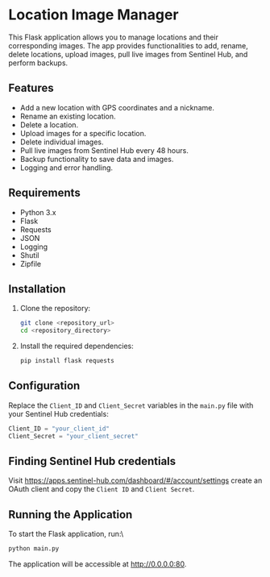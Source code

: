 # Location Image Manager

This Flask application allows you to manage locations and their corresponding images. The app provides functionalities to add, rename, delete locations, upload images, pull live images from Sentinel Hub, and perform backups.

## Features
- Add a new location with GPS coordinates and a nickname.
- Rename an existing location.
- Delete a location.
- Upload images for a specific location.
- Delete individual images.
- Pull live images from Sentinel Hub every 48 hours.
- Backup functionality to save data and images.
- Logging and error handling.

## Requirements
- Python 3.x
- Flask
- Requests
- JSON
- Logging
- Shutil
- Zipfile

## Installation
1. Clone the repository:
    ```bash
    git clone <repository_url>
    cd <repository_directory>
    ```

2. Install the required dependencies:
    ```bash
    pip install flask requests
    ```

## Configuration
Replace the `Client_ID` and `Client_Secret` variables in the `main.py` file with your Sentinel Hub credentials:
```python
Client_ID = "your_client_id"
Client_Secret = "your_client_secret"
```

## Finding Sentinel Hub credentials
Visit https://apps.sentinel-hub.com/dashboard/#/account/settings create an OAuth client and copy the `Client ID` and `Client Secret`.

## Running the Application

To start the Flask application, run:\
```bash
python main.py
```
The application will be accessible at http://0.0.0.0:80.
